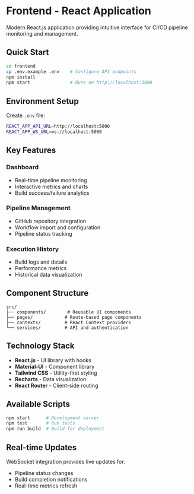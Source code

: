 # Frontend - React Application

Modern React.js application providing intuitive interface for CI/CD pipeline monitoring and management.

## Quick Start

```bash
cd frontend
cp .env.example .env    # Configure API endpoints
npm install
npm start               # Runs on http://localhost:3000
```

## Environment Setup

Create `.env` file:
```bash
REACT_APP_API_URL=http://localhost:5000
REACT_APP_WS_URL=ws://localhost:5000
```

## Key Features

### Dashboard
- Real-time pipeline monitoring
- Interactive metrics and charts
- Build success/failure analytics

### Pipeline Management
- GitHub repository integration
- Workflow import and configuration
- Pipeline status tracking

### Execution History
- Build logs and details
- Performance metrics
- Historical data visualization

## Component Structure

```
src/
├── components/        # Reusable UI components
├── pages/            # Route-based page components
├── contexts/         # React Context providers
└── services/         # API and authentication
```

## Technology Stack

- **React.js** - UI library with hooks
- **Material-UI** - Component library
- **Tailwind CSS** - Utility-first styling
- **Recharts** - Data visualization
- **React Router** - Client-side routing

## Available Scripts

```bash
npm start      # Development server
npm test       # Run tests
npm run build  # Build for deployment
```

## Real-time Updates

WebSocket integration provides live updates for:
- Pipeline status changes
- Build completion notifications
- Real-time metrics refresh
